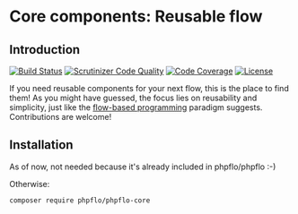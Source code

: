 # Core components: Reusable flow

## Introduction

[![Build Status](https://travis-ci.org/phpflo/phpflo-core.svg?branch=master)](https://travis-ci.org/phpflo/phpflo-core)
[![Scrutinizer Code Quality](https://scrutinizer-ci.com/g/phpflo/phpflo-core/badges/quality-score.png?b=master)](https://scrutinizer-ci.com/g/phpflo/phpflo-core/?branch=master)
[![Code Coverage](https://scrutinizer-ci.com/g/phpflo/phpflo-core/badges/coverage.png?b=master)](https://scrutinizer-ci.com/g/phpflo/phpflo-core/?branch=master)
[![License](http://img.shields.io/:license-mit-blue.svg)](http://doge.mit-license.org)

If you need reusable components for your next flow, this is the place to find them!
As you might have guessed, the focus lies on reusability and simplicity, just like the [flow-based programming](http://en.wikipedia.org/wiki/Flow-based_programming) paradigm suggests.
Contributions are welcome!

## Installation

As of now, not needed because it's already included in phpflo/phpflo :-)

Otherwise:
```shell
composer require phpflo/phpflo-core
```
